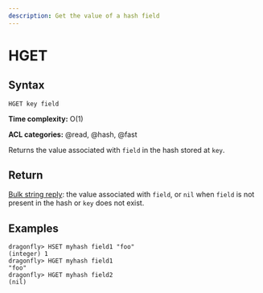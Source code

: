 ```yaml
---
description: Get the value of a hash field
---
```


# HGET

## Syntax

    HGET key field

**Time complexity:** O(1)

**ACL categories:** @read, @hash, @fast

Returns the value associated with `field` in the hash stored at `key`.

## Return

[Bulk string reply](https://redis.io/docs/reference/protocol-spec#resp-bulk-strings): the value associated with `field`, or `nil` when `field` is not
present in the hash or `key` does not exist.

## Examples

```shell
dragonfly> HSET myhash field1 "foo"
(integer) 1
dragonfly> HGET myhash field1
"foo"
dragonfly> HGET myhash field2
(nil)
```

